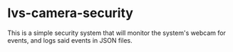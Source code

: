 # lvs-camera-security
This is a simple security system that will monitor the system's webcam for events, and logs said events in JSON files.
